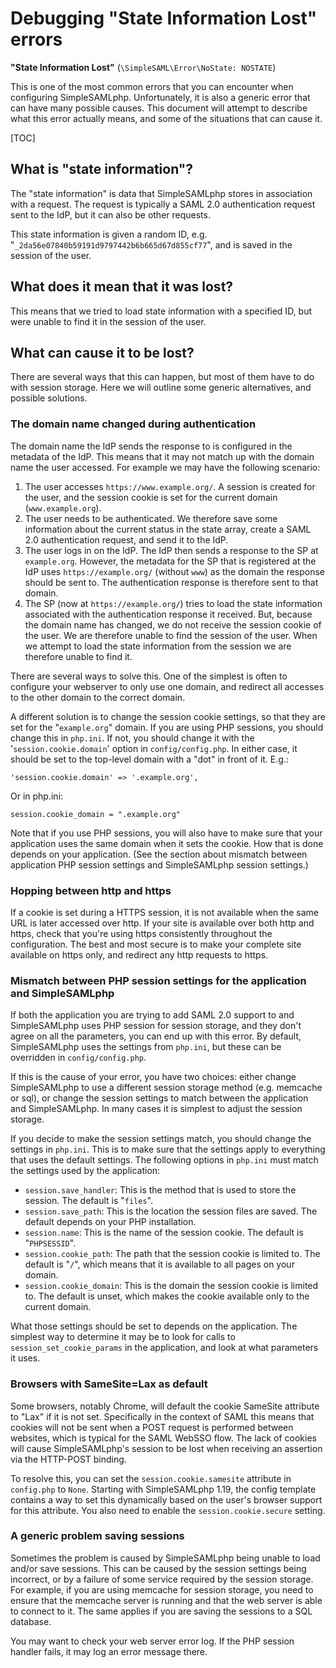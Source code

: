 # Debugging "State Information Lost" errors

**"State Information Lost"** (`\SimpleSAML\Error\NoState: NOSTATE`)

This is one of the most common errors that you can encounter when configuring
SimpleSAMLphp. Unfortunately, it is also a generic error that can have many
possible causes. This document will attempt to describe what this error
actually means, and some of the situations that can cause it.

[TOC]

## What is "state information"?

The "state information" is data that SimpleSAMLphp stores in association with a
request. The request is typically a SAML 2.0 authentication request sent to
the IdP, but it can also be other requests.

This state information is given a random ID, e.g.
"`_2da56e07840b59191d9797442b6b665d67d855cf77`", and is saved in the session of
the user.

## What does it mean that it was lost?

This means that we tried to load state information with a specified ID, but
were unable to find it in the session of the user.

## What can cause it to be lost?

There are several ways that this can happen, but most of them have to do
with session storage. Here we will outline some generic alternatives, and
possible solutions.

### The domain name changed during authentication

The domain name the IdP sends the response to is configured in the metadata of
the IdP. This means that it may not match up with the domain name the user
accessed. For example we may have the following scenario:

1. The user accesses `https://www.example.org/`. A session is created for the user, and the session cookie is set for the current domain (`www.example.org`).
1. The user needs to be authenticated. We therefore save some information about the current status in the state array, create a SAML 2.0 authentication request, and send it to the IdP.
1. The user logs in on the IdP. The IdP then sends a response to the SP at `example.org`. However, the metadata for the SP that is registered at the IdP uses `https://example.org/` (without `www`) as the domain the response should be sent to. The authentication response is therefore sent to that domain.
1. The SP (now at `https://example.org/`) tries to load the state information associated with the authentication response it received. But, because the domain name has changed, we do not receive the session cookie of the user. We are therefore unable to find the session of the user. When we attempt to load the state information from the session we are therefore unable to find it.

There are several ways to solve this. One of the simplest is often to configure
your webserver to only use one domain, and redirect all accesses to the other
domain to the correct domain.

A different solution is to change the session cookie settings, so that they are
set for the "`example.org`" domain. If you are using PHP sessions, you should
change this in `php.ini`. If not, you should change it with the
'`session.cookie.domain`' option in `config/config.php`. In either case, it should
be set to the top-level domain with a "dot" in front of it. E.g.:

    'session.cookie.domain' => '.example.org',

Or in php.ini:

    session.cookie_domain = ".example.org"

Note that if you use PHP sessions, you will also have to make sure that your
application uses the same domain when it sets the cookie. How that is done
depends on your application. (See the section about mismatch between
application PHP session settings and SimpleSAMLphp session settings.)

### Hopping between http and https

If a cookie is set during a HTTPS session, it is not available when the same
URL is later accessed over http. If your site is available over both http and
https, check that you're using https consistently throughout the configuration.
The best and most secure is to make your complete site available on https only,
and redirect any http requests to https.

### Mismatch between PHP session settings for the application and SimpleSAMLphp

If both the application you are trying to add SAML 2.0 support to and
SimpleSAMLphp uses PHP session for session storage, and they don't agree on all
the parameters, you can end up with this error. By default, SimpleSAMLphp uses
the settings from `php.ini`, but these can be overridden in `config/config.php`.

If this is the cause of your error, you have two choices: either change
SimpleSAMLphp to use a different session storage method (e.g. memcache or sql),
or change the session settings to match between the application and
SimpleSAMLphp. In many cases it is simplest to adjust the session storage.

If you decide to make the session settings match, you should change the
settings in `php.ini`. This is to make sure that the settings apply to everything
that uses the default settings. The following options in `php.ini` must match the
settings used by the application:

* `session.save_handler`: This is the method that is used to store the session. The default is "`files`".
* `session.save_path`: This is the location the session files are saved. The default depends on your PHP installation.
* `session.name`: This is the name of the session cookie. The default is "`PHPSESSID`".
* `session.cookie_path`: The path that the session cookie is limited to. The default is "`/`", which means that it is available to all pages on your domain.
* `session.cookie_domain`: This is the domain the session cookie is limited to. The default is unset, which makes the cookie available only to the current domain.

What those settings should be set to depends on the application. The simplest
way to determine it may be to look for calls to `session_set_cookie_params` in
the application, and look at what parameters it uses.

### Browsers with SameSite=Lax as default

Some browsers, notably Chrome, will default the cookie SameSite attribute to "Lax" if it
is not set. Specifically in the context of SAML this means that cookies will not be sent
when a POST request is performed between websites, which is typical for the SAML WebSSO
flow. The lack of cookies will cause SimpleSAMLphp's session to be lost when receiving an
assertion via the HTTP-POST binding.

To resolve this, you can set the `session.cookie.samesite` attribute in `config.php`
to `None`. Starting with SimpleSAMLphp 1.19, the config template contains a way to
set this dynamically based on the user's browser support for this attribute.
You also need to enable the `session.cookie.secure` setting.

### A generic problem saving sessions

Sometimes the problem is caused by SimpleSAMLphp being unable to load and/or save
sessions. This can be caused by the session settings being incorrect, or by a
failure of some service required by the session storage. For example, if you
are using memcache for session storage, you need to ensure that the memcache
server is running and that the web server is able to connect to it. The same
applies if you are saving the sessions to a SQL database.

You may want to check your web server error log. If the PHP session handler
fails, it may log an error message there.

